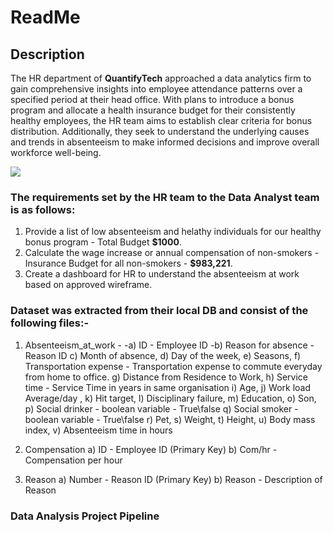 # ReadMe
## Description

The HR department of **QuantifyTech** approached a data analytics firm to gain comprehensive insights into employee attendance patterns over a specified period at their 
head office. With plans to introduce a bonus program and allocate a health insurance budget for their consistently healthy employees, the HR team aims to establish 
clear criteria for bonus distribution. Additionally, they seek to understand the underlying causes and trends in absenteeism to make informed decisions and improve 
overall workforce well-being.

![](https://www.shutterstock.com/shutterstock/photos/1562208520/display_1500/stock-vector-hr-employee-care-support-of-professional-growth-vector-illustration-for-web-banner-infographics-1562208520.jpg)

### The requirements set by the HR team to the Data Analyst team is as follows:
1) Provide a list of low absenteeism and helathy individuals for our healthy bonus program - Total Budget **$1000**.
2) Calculate the wage increase or annual compensation of non-smokers - Insurance Budget for all non-smokers - **$983,221**.
3) Create a dashboard for HR to understand the absenteeism at work based on approved wireframe.

### Dataset was extracted from their local DB and consist of the following files:-
1) Absenteeism_at_work - 
  -a) ID - Employee ID
  -b) Reason for absence - Reason ID
  c) Month of absence,
  d) Day of the week,
  e) Seasons,
  f) Transportation expense - Transportation expense to commute everyday from home to office.
  g) Distance from Residence to Work,
  h) Service time - Service Time in years in same organisation
  i) Age,
  j) Work load Average/day ,
  k) Hit target,
  l) Disciplinary failure,
  m) Education,
  o) Son,
  p) Social drinker - boolean variable - True\false
  q) Social smoker - boolean variable - True\false
  r) Pet,
  s) Weight,
  t) Height,
  u) Body mass index,
  v) Absenteeism time in hours

2) Compensation 
  a) ID - Employee ID (Primary Key)
  b) Com/hr - Compensation per hour

3) Reason
  a) Number - Reason ID (Primary Key)
  b) Reason - Description of Reason



### Data Analysis Project Pipeline
